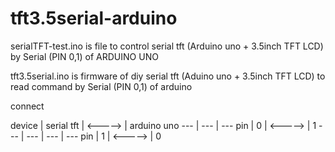 # tft3.5serial-arduino

serialTFT-test.ino is file to control serial tft (Arduino uno + 3.5inch TFT LCD) by Serial (PIN 0,1) of ARDUINO UNO 

tft3.5serial.ino is firmware of diy serial tft (Aduino uno + 3.5inch TFT LCD) to read command by Serial (PIN 0,1) of arduino


connect

device | serial tft | <-----> | arduino uno 
--- | --- | --- 
pin | 0 | <-----> | 1 
--- | --- | --- | ---
pin | 1 | <-----> | 0

